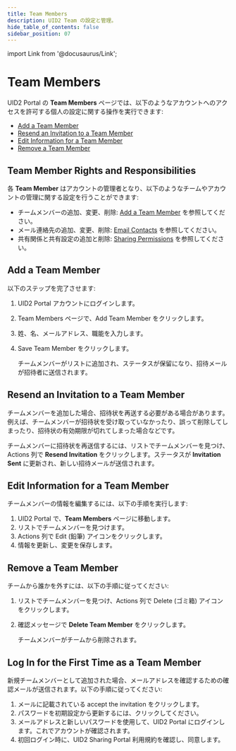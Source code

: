 ```yaml
---
title: Team Members
description: UID2 Team の設定と管理。
hide_table_of_contents: false
sidebar_position: 07
---
```


import Link from '@docusaurus/Link';

# Team Members

UID2 Portal の **Team Members** ページでは、以下のようなアカウントへのアクセスを許可する個人の設定に関する操作を実行できます:

- [Add a Team Member](#add-a-team-member)
- [Resend an Invitation to a Team Member](#resend-an-invitation-to-a-team-member) 
- [Edit Information for a Team Member](#edit-information-for-a-team-member) 
- [Remove a Team Member](#remove-a-team-member)

## Team Member Rights and Responsibilities

各 **Team Member** はアカウントの管理者となり、以下のようなチームやアカウントの管理に関する設定を行うことができます:

- チームメンバーの追加、変更、削除: [Add a Team Member](#add-a-team-member) を参照してください。
- メール連絡先の追加、変更、削除: [Email Contacts](email-contacts.md) を参照してください。
- 共有関係と共有設定の追加と削除: [Sharing Permissions](sharing-permissions.md) を参照してください。
## Add a Team Member

以下のステップを完了させます:

1. UID2 Portal アカウントにログインします。
1. Team Members ページで、Add Team Member をクリックします。
1. 姓、名、メールアドレス、職能を入力します。
1. Save Team Member をクリックします。

   チームメンバーがリストに追加され、ステータスが保留になり、招待メールが招待者に送信されます。

## Resend an Invitation to a Team Member

チームメンバーを追加した場合、招待状を再送する必要がある場合があります。例えば、チームメンバーが招待状を受け取っていなかったり、誤って削除してしまったり、招待状の有効期限が切れてしまった場合などです。

チームメンバーに招待状を再送信するには、リストでチームメンバーを見つけ、Actions 列で **Resend Invitation** をクリックします。ステータスが **Invitation Sent** に更新され、新しい招待メールが送信されます。

## Edit Information for a Team Member

チームメンバーの情報を編集するには、以下の手順を実行します:

1. UID2 Portal で、**Team Members** ページに移動します。
1. リストでチームメンバーを見つけます。
1. Actions 列で Edit (鉛筆) アイコンをクリックします。
1. 情報を更新し、変更を保存します。

## Remove a Team Member

チームから誰かを外すには、以下の手順に従ってください:

1. リストでチームメンバーを見つけ、Actions 列で Delete (ゴミ箱) アイコンをクリックします。
1. 確認メッセージで **Delete Team Member** をクリックします。

   チームメンバーがチームから削除されます。

## Log In for the First Time as a Team Member

新規チームメンバーとして追加された場合、メールアドレスを確認するための確認メールが送信されます。以下の手順に従ってください:

1. メールに記載されている accept the invitation をクリックします。
1. パスワードを初期設定から更新するには、クリックしてください。
1. メールアドレスと新しいパスワードを使用して、UID2 Portal にログインします。これでアカウントが確認されます。
1. 初回ログイン時に、UID2 Sharing Portal 利用規約を確認し、同意します。
